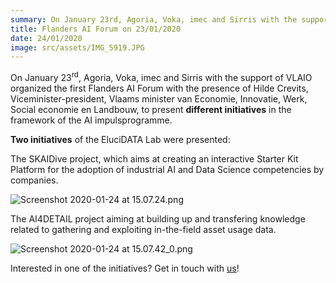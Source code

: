 ```yaml
---
summary: On January 23rd, Agoria, Voka, imec and Sirris with the support of VLAIO organized the first Flanders AI Forum withthe presence of Hilde Crevits, Viceminister-president, Vlaams minister van Economie, Innovatie, Werk, Social economie en Landbouw, to present different initiatives in the framework of the AI impulsprogramme.
title: Flanders AI Forum on 23/01/2020
date: 24/01/2020
image: src/assets/IMG_5919.JPG
---
```


<p>On January 23<sup>rd</sup>, Agoria, Voka, imec and Sirris with the support of VLAIO organized the first Flanders AI Forum with&nbsp;the presence of Hilde Crevits, Viceminister-president, Vlaams minister van Economie, Innovatie, Werk, Social economie en Landbouw, to present <strong>different initiatives</strong> in the framework of the AI impulsprogramme.</p>

<p><strong>Two initiatives</strong> of the EluciDATA Lab were presented:&nbsp;&nbsp;</p>

<p>The SKAIDive project, which aims at creating an interactive Starter Kit Platform for the adoption of industrial AI and Data Science competencies by companies.&nbsp;</p>

<p><img alt="Screenshot 2020-01-24 at 15.07.24.png" src="../img/blogs/Screenshot 2020-01-24 at 15.07.24.png" /></p>

<p>The AI4DETAIL project aiming at building up and transfering knowledge related to gathering and exploiting in-the-field asset usage data.&nbsp;</p>

<p><img alt="Screenshot 2020-01-24 at 15.07.42_0.png" src="../img/blogs/Screenshot 2020-01-24 at 15.07.42_0.png" /></p>

<p>Interested in one of the initiatives? Get in touch with <a href="mailto:elucidatalab@sirris.be">us</a>!</p>
